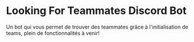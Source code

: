# Looking For Teammates Discord Bot
 Un bot qui vous permet de trouver des teammates grâce à l'initialisation de teams, plein de fonctionnalités à venir!
